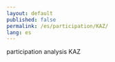 ```yaml
---
layout: default
published: false
permalink: /es/participation/KAZ/
lang: es
---
```


participation analysis KAZ
